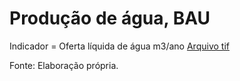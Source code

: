 # Produção de água, BAU

Indicador = Oferta líquida de água m3/ano
[Arquivo tif]()

Fonte: Elaboração própria.